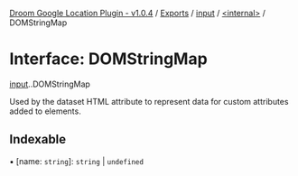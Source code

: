 [Droom Google Location Plugin - v1.0.4](../README.md) / [Exports](../modules.md) / [input](../modules/input.md) / [<internal\>](../modules/input._internal_.md) / DOMStringMap

# Interface: DOMStringMap

[input](../modules/input.md).[<internal>](../modules/input._internal_.md).DOMStringMap

Used by the dataset HTML attribute to represent data for custom attributes added to elements.

## Indexable

▪ [name: `string`]: `string` \| `undefined`
